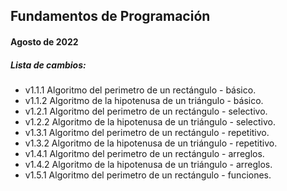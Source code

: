 ## Fundamentos de Programación
#### Agosto de 2022

##### Lista de cambios:
* v1.1.1 Algoritmo del perimetro de un rectángulo - básico.
* v1.1.2 Algoritmo de la hipotenusa de un triángulo - básico.
* v1.2.1 Algoritmo del perimetro de un rectángulo - selectivo.
* v1.2.2 Algoritmo de la hipotenusa de un triángulo - selectivo.
* v1.3.1 Algoritmo del perimetro de un rectángulo - repetitivo.
* v1.3.2 Algoritmo de la hipotenusa de un triángulo - repetitivo.
* v1.4.1 Algoritmo del perimetro de un rectángulo - arreglos.
* v1.4.2 Algoritmo de la hipotenusa de un triángulo - arreglos.
* v1.5.1 Algoritmo del perimetro de un rectángulo - funciones.